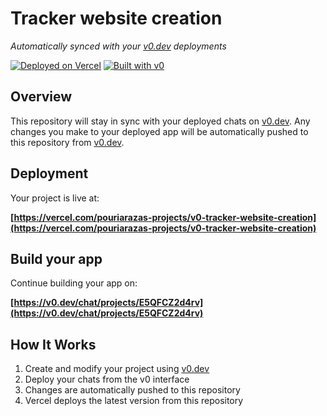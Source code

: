 # Tracker website creation

*Automatically synced with your [v0.dev](https://v0.dev) deployments*

[![Deployed on Vercel](https://img.shields.io/badge/Deployed%20on-Vercel-black?style=for-the-badge&logo=vercel)](https://vercel.com/pouriarazas-projects/v0-tracker-website-creation)
[![Built with v0](https://img.shields.io/badge/Built%20with-v0.dev-black?style=for-the-badge)](https://v0.dev/chat/projects/E5QFCZ2d4rv)

## Overview

This repository will stay in sync with your deployed chats on [v0.dev](https://v0.dev).
Any changes you make to your deployed app will be automatically pushed to this repository from [v0.dev](https://v0.dev).

## Deployment

Your project is live at:

**[https://vercel.com/pouriarazas-projects/v0-tracker-website-creation](https://vercel.com/pouriarazas-projects/v0-tracker-website-creation)**

## Build your app

Continue building your app on:

**[https://v0.dev/chat/projects/E5QFCZ2d4rv](https://v0.dev/chat/projects/E5QFCZ2d4rv)**

## How It Works

1. Create and modify your project using [v0.dev](https://v0.dev)
2. Deploy your chats from the v0 interface
3. Changes are automatically pushed to this repository
4. Vercel deploys the latest version from this repository
